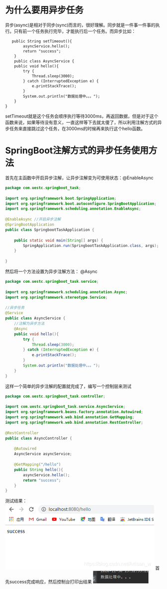 # 为什么要用异步任务

异步(async)是相对于同步(sync)而言的，很好理解。同步就是一件事一件事的执行。只有前一个任务执行完毕，才能执行后一个任务。而异步比如：

```
   public String setTimeout(){
        asyncService.hello();
        return "success";
    }
    public class AsyncService {
    public void hello(){
        try {
            Thread.sleep(3000);
        } catch (InterruptedException e) {
            e.printStackTrace();
        }
        System.out.println("数据处理中。。。");
    }
}
```

setTimeout就是这个任务会顺序执行等待3000ms，再返回数据，但是对于这个函数来说，如果等待没有意义，一直这样等下去就太傻了，所以利用注解方式的异步任务来直接跳过这个任务，在3000ms的时候再来执行这个hello函数。
# SpringBoot注解方式的异步任务使用方法
首先在主函数中开启异步注解，让异步注解变为可使用状态：@EnableAsync

```java
package com.uestc.springboot_task;

import org.springframework.boot.SpringApplication;
import org.springframework.boot.autoconfigure.SpringBootApplication;
import org.springframework.scheduling.annotation.EnableAsync;

@EnableAsync //开启异步注解
@SpringBootApplication
public class SpringbootTaskApplication {

    public static void main(String[] args) {
        SpringApplication.run(SpringbootTaskApplication.class, args);
    }

}

```
然后将一个方法设置为异步注解方法： @Async

```java
package com.uestc.springboot_task.service;

import org.springframework.scheduling.annotation.Async;
import org.springframework.stereotype.Service;

//异步任务
@Service
public class AsyncService {
    //注解为异步方法
    @Async
    public void hello(){
        try {
            Thread.sleep(3000);
        } catch (InterruptedException e) {
            e.printStackTrace();
        }
        System.out.println("数据处理中。。。");
    }
}

```
这样一个简单的异步注解的配置就完成了，编写一个控制层来测试

```java
package com.uestc.springboot_task.controller;

import com.uestc.springboot_task.service.AsyncService;
import org.springframework.beans.factory.annotation.Autowired;
import org.springframework.web.bind.annotation.GetMapping;
import org.springframework.web.bind.annotation.RestController;

@RestController
public class AsyncController {

    @Autowired
    AsyncService asyncService;

    @GetMapping("/hello")
    public String hello(){
        asyncService.hello();
        return "success";
    }
}

```
测试结果：
![在这里插入图片描述](https://raw.githubusercontent.com/PeipengWang/picture/master/20201130134101605.png)
首先success完成响应，然后控制台打印出结果
![在这里插入图片描述](https://raw.githubusercontent.com/PeipengWang/picture/master/20201130134145815.png)
